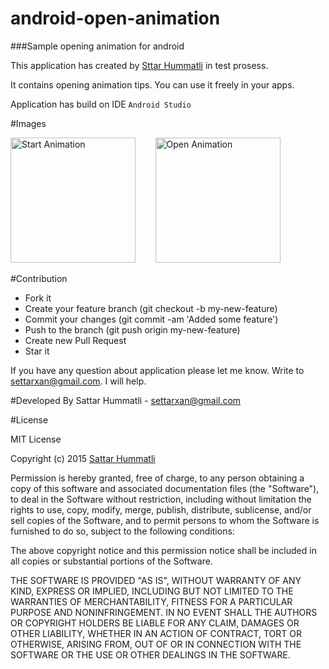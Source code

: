 # android-open-animation 

###Sample opening animation for android

This application has created by [Sttar Hummatli](https://www.linkedin.com/in/hummatli) in test prosess.

It contains opening animation tips. You can use it freely in your apps. 

Application has build on IDE `Android Studio`


#Images

<img src="https://raw.githubusercontent.com/hummatli/android-animation-sample/master/screenshots/start_animation.gif" width="200px" alt="Start Animation"/>&nbsp;&nbsp;&nbsp;&nbsp;&nbsp;&nbsp;&nbsp;
<img src="https://raw.githubusercontent.com/hummatli/android-animation-sample/master/screenshots/open_animation.gif" width="200px" alt="Open Animation"/>






#Contribution
* Fork it
* Create your feature branch (git checkout -b my-new-feature)
* Commit your changes (git commit -am 'Added some feature')
* Push to the branch (git push origin my-new-feature)
* Create new Pull Request
* Star it

If you have any question about application please let me know. Write to settarxan@gmail.com. I will help.


#Developed By
Sattar Hummatli - settarxan@gmail.com


#License

MIT License

Copyright (c) 2015  [Sattar Hummatli](https://www.linkedin.com/in/hummatli)

Permission is hereby granted, free of charge, to any person obtaining a copy
of this software and associated documentation files (the "Software"), to deal
in the Software without restriction, including without limitation the rights
to use, copy, modify, merge, publish, distribute, sublicense, and/or sell
copies of the Software, and to permit persons to whom the Software is
furnished to do so, subject to the following conditions:

The above copyright notice and this permission notice shall be included in all
copies or substantial portions of the Software.

THE SOFTWARE IS PROVIDED "AS IS", WITHOUT WARRANTY OF ANY KIND, EXPRESS OR
IMPLIED, INCLUDING BUT NOT LIMITED TO THE WARRANTIES OF MERCHANTABILITY,
FITNESS FOR A PARTICULAR PURPOSE AND NONINFRINGEMENT. IN NO EVENT SHALL THE
AUTHORS OR COPYRIGHT HOLDERS BE LIABLE FOR ANY CLAIM, DAMAGES OR OTHER
LIABILITY, WHETHER IN AN ACTION OF CONTRACT, TORT OR OTHERWISE, ARISING FROM,
OUT OF OR IN CONNECTION WITH THE SOFTWARE OR THE USE OR OTHER DEALINGS IN THE
SOFTWARE.


